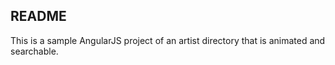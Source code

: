 README
-----
This is a sample AngularJS project of an artist directory that is animated and searchable.